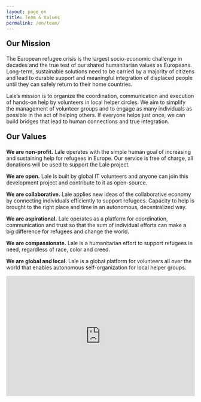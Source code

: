```yaml
---
layout: page_en
title: Team & Values
permalink: /en/team/
---
```

<style>.page-link.team { border-color:#FF7043; }</style>

<p style="font-size:20px"><b>Our Mission</b></p>

The European refugee crisis is the largest socio-economic challenge in decades and the true test of our shared humanitarian values as Europeans. Long-term, sustainable solutions need to be carried by a majority of citizens and lead to durable support and meaningful integration of displaced people until they can safely return to their home countries. 

Lale’s mission is to organize the coordination, communication and execution of hands-on help by volunteers in local helper circles. We aim to simplify the management of volunteer groups and to engage as many individuals as possible in the act of helping others. If everyone helps just once, we can build bridges that lead to human connections and true integration.


<p style="font-size:20px"><b>Our Values</b></p>

<b>We are non-profit.</b> Lale operates with the simple human goal of increasing and sustaining help for refugees in Europe. Our service is free of charge, all donations will be used to support the Lale project.

<b>We are open.</b> Lale is built by global IT volunteers and anyone can join this development project and contribute to it as open-source.

<b>We are collaborative.</b> Lale applies new ideas of the collaborative economy by connecting individuals efficiently to support refugees. Capacity to help is brought to the right place and time in an autonomous, decentralized way.

<b>We are aspirational.</b> Lale operates as a platform for coordination, communication and trust so that the sum of individual efforts can make a big difference for refugees and change the world.

<b>We are compassionate.</b> Lale is a humanitarian effort to support refugees in need, regardless of race, color and creed.

<b>We are global and local.</b> Lale is a global platform for volunteers all over the world that enables autonomous self-organization for local helper groups.

<iframe style="border:none;" src="https://mapsengine.google.com/map/u/1/embed?mid=z2yDS9k1bl68.kfYtH_vdU_SM" width="100%" height="320"></iframe>
